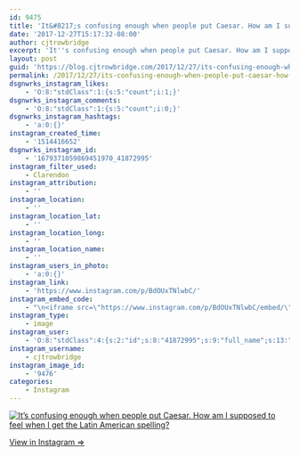 ```yaml
---
id: 9475
title: 'It&#8217;s confusing enough when people put Caesar. How am I supposed to feel when I get the Latin American spelling?'
date: '2017-12-27T15:17:32-08:00'
author: cjtrowbridge
excerpt: 'It''s confusing enough when people put Caesar. How am I supposed to feel when I get the Latin American spelling?'
layout: post
guid: 'https://blog.cjtrowbridge.com/2017/12/27/its-confusing-enough-when-people-put-caesar-how-am-i-supposed-to-feel-when-i-get-the-latin-american-spelling/'
permalink: /2017/12/27/its-confusing-enough-when-people-put-caesar-how-am-i-supposed-to-feel-when-i-get-the-latin-american-spelling/
dsgnwrks_instagram_likes:
    - 'O:8:"stdClass":1:{s:5:"count";i:1;}'
dsgnwrks_instagram_comments:
    - 'O:8:"stdClass":1:{s:5:"count";i:0;}'
dsgnwrks_instagram_hashtags:
    - 'a:0:{}'
instagram_created_time:
    - '1514416652'
dsgnwrks_instagram_id:
    - '1679371059869451970_41872995'
instagram_filter_used:
    - Clarendon
instagram_attribution:
    - ''
instagram_location:
    - ''
instagram_location_lat:
    - ''
instagram_location_long:
    - ''
instagram_location_name:
    - ''
instagram_users_in_photo:
    - 'a:0:{}'
instagram_link:
    - 'https://www.instagram.com/p/BdOUxTNlwbC/'
instagram_embed_code:
    - "\n<iframe src=\"https://www.instagram.com/p/BdOUxTNlwbC/embed/\" width=\"612\" height=\"710\" frameborder=\"0\" scrolling=\"no\" allowtransparency=\"true\" class=\"insta-image-embed\"></iframe>\n"
instagram_type:
    - image
instagram_user:
    - 'O:8:"stdClass":4:{s:2:"id";s:8:"41872995";s:9:"full_name";s:13:"CJ Trowbridge";s:15:"profile_picture";s:96:"https://scontent.cdninstagram.com/t51.2885-19/s150x150/13724650_1188772791164794_142557231_a.jpg";s:8:"username";s:12:"cjtrowbridge";}'
instagram_username:
    - cjtrowbridge
instagram_image_id:
    - '9476'
categories:
    - Instagram
---
```


[![It’s confusing enough when people put Caesar. How am I supposed to feel when I get the Latin American spelling?](https://blog.cjtrowbridge.com/wp-content/uploads/2017/12/1514416652-1-1.jpg)](https://www.instagram.com/p/BdOUxTNlwbC/)

[View in Instagram ⇒](https://www.instagram.com/p/BdOUxTNlwbC/)
